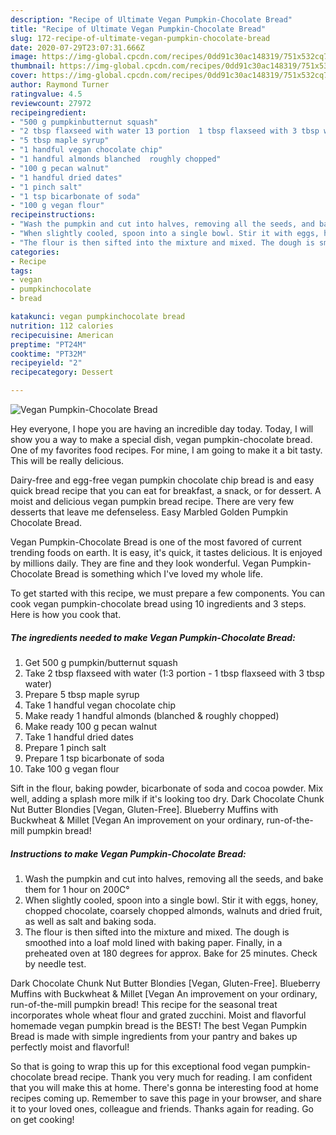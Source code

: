 ```yaml
---
description: "Recipe of Ultimate Vegan Pumpkin-Chocolate Bread"
title: "Recipe of Ultimate Vegan Pumpkin-Chocolate Bread"
slug: 172-recipe-of-ultimate-vegan-pumpkin-chocolate-bread
date: 2020-07-29T23:07:31.666Z
image: https://img-global.cpcdn.com/recipes/0dd91c30ac148319/751x532cq70/vegan-pumpkin-chocolate-bread-recipe-main-photo.jpg
thumbnail: https://img-global.cpcdn.com/recipes/0dd91c30ac148319/751x532cq70/vegan-pumpkin-chocolate-bread-recipe-main-photo.jpg
cover: https://img-global.cpcdn.com/recipes/0dd91c30ac148319/751x532cq70/vegan-pumpkin-chocolate-bread-recipe-main-photo.jpg
author: Raymond Turner
ratingvalue: 4.5
reviewcount: 27972
recipeingredient:
- "500 g pumpkinbutternut squash"
- "2 tbsp flaxseed with water 13 portion  1 tbsp flaxseed with 3 tbsp water"
- "5 tbsp maple syrup"
- "1 handful vegan chocolate chip"
- "1 handful almonds blanched  roughly chopped"
- "100 g pecan walnut"
- "1 handful dried dates"
- "1 pinch salt"
- "1 tsp bicarbonate of soda"
- "100 g vegan flour"
recipeinstructions:
- "Wash the pumpkin and cut into halves, removing all the seeds, and bake them for 1 hour on 200C°"
- "When slightly cooled, spoon into a single bowl. Stir it with eggs, honey, chopped chocolate, coarsely chopped almonds, walnuts and dried fruit, as well as salt and baking soda."
- "The flour is then sifted into the mixture and mixed. The dough is smoothed into a loaf mold lined with baking paper. Finally, in a preheated oven at 180 degrees for approx. Bake for 25 minutes. Check by needle test."
categories:
- Recipe
tags:
- vegan
- pumpkinchocolate
- bread

katakunci: vegan pumpkinchocolate bread 
nutrition: 112 calories
recipecuisine: American
preptime: "PT24M"
cooktime: "PT32M"
recipeyield: "2"
recipecategory: Dessert

---
```



![Vegan Pumpkin-Chocolate Bread](https://img-global.cpcdn.com/recipes/0dd91c30ac148319/751x532cq70/vegan-pumpkin-chocolate-bread-recipe-main-photo.jpg)

Hey everyone, I hope you are having an incredible day today. Today, I will show you a way to make a special dish, vegan pumpkin-chocolate bread. One of my favorites food recipes. For mine, I am going to make it a bit tasty. This will be really delicious.

Dairy-free and egg-free vegan pumpkin chocolate chip bread is and easy quick bread recipe that you can eat for breakfast, a snack, or for dessert. A moist and delicious vegan pumpkin bread recipe. There are very few desserts that leave me defenseless. Easy Marbled Golden Pumpkin Chocolate Bread.

Vegan Pumpkin-Chocolate Bread is one of the most favored of current trending foods on earth. It is easy, it's quick, it tastes delicious. It is enjoyed by millions daily. They are fine and they look wonderful. Vegan Pumpkin-Chocolate Bread is something which I've loved my whole life.


To get started with this recipe, we must prepare a few components. You can cook vegan pumpkin-chocolate bread using 10 ingredients and 3 steps. Here is how you cook that.

<!--inarticleads1-->

##### The ingredients needed to make Vegan Pumpkin-Chocolate Bread:

1. Get 500 g pumpkin/butternut squash
1. Take 2 tbsp flaxseed with water (1:3 portion - 1 tbsp flaxseed with 3 tbsp water)
1. Prepare 5 tbsp maple syrup
1. Take 1 handful vegan chocolate chip
1. Make ready 1 handful almonds (blanched &amp; roughly chopped)
1. Make ready 100 g pecan walnut
1. Take 1 handful dried dates
1. Prepare 1 pinch salt
1. Prepare 1 tsp bicarbonate of soda
1. Take 100 g vegan flour


Sift in the flour, baking powder, bicarbonate of soda and cocoa powder. Mix well, adding a splash more milk if it&#39;s looking too dry. Dark Chocolate Chunk Nut Butter Blondies [Vegan, Gluten-Free]. Blueberry Muffins with Buckwheat &amp; Millet [Vegan An improvement on your ordinary, run-of-the-mill pumpkin bread! 

<!--inarticleads2-->

##### Instructions to make Vegan Pumpkin-Chocolate Bread:

1. Wash the pumpkin and cut into halves, removing all the seeds, and bake them for 1 hour on 200C°
1. When slightly cooled, spoon into a single bowl. Stir it with eggs, honey, chopped chocolate, coarsely chopped almonds, walnuts and dried fruit, as well as salt and baking soda.
1. The flour is then sifted into the mixture and mixed. The dough is smoothed into a loaf mold lined with baking paper. Finally, in a preheated oven at 180 degrees for approx. Bake for 25 minutes. Check by needle test.


Dark Chocolate Chunk Nut Butter Blondies [Vegan, Gluten-Free]. Blueberry Muffins with Buckwheat &amp; Millet [Vegan An improvement on your ordinary, run-of-the-mill pumpkin bread! This recipe for the seasonal treat incorporates whole wheat flour and grated zucchini. Moist and flavorful homemade vegan pumpkin bread is the BEST! The best Vegan Pumpkin Bread is made with simple ingredients from your pantry and bakes up perfectly moist and flavorful! 

So that is going to wrap this up for this exceptional food vegan pumpkin-chocolate bread recipe. Thank you very much for reading. I am confident that you will make this at home. There's gonna be interesting food at home recipes coming up. Remember to save this page in your browser, and share it to your loved ones, colleague and friends. Thanks again for reading. Go on get cooking!
